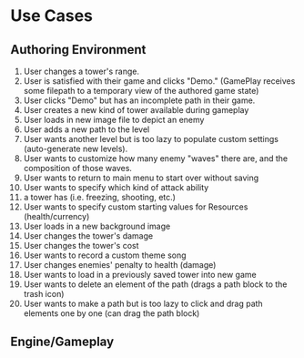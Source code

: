 # Use Cases
## Authoring Environment
1. User changes a tower's range. 
2. User is satisfied with their game and clicks "Demo." (GamePlay receives some filepath to a temporary view of the authored game state)
3. User clicks "Demo" but has an incomplete path in their game. 
4.  User creates a new kind of tower available during gameplay
5.  User loads in new image file to depict an enemy 
6.  User adds a new path to the level
7.  User wants another level but is too lazy to populate custom settings (auto-generate new levels).
8.  User wants to customize how many enemy "waves" there are, and the composition of those waves. 
9. User wants to return to main menu to start over without saving
10. User wants to specify which kind of attack ability 
11. a tower has (i.e. freezing, shooting, etc.)
12. User wants to specify custom starting values for Resources (health/currency)
13. User loads in a new background image
14. User changes the tower's damage 
15. User changes the tower's cost 
16. User wants to record a custom theme song
17. User changes enemies' penalty to health (damage)
18. User wants to load in a previously saved tower into new game
19. User wants to delete an element of the path (drags a path block to the trash icon)
20. User wants to make a path but is too lazy to click and drag path elements one by one (can drag the path block)

## Engine/Gameplay